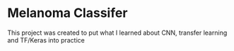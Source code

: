 <h1>Melanoma Classifer</h1>
<p>This project was created to put what I learned about CNN, transfer learning and TF/Keras into practice</p>
